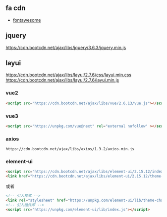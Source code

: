 ## fa cdn

- [fontawesome](https://cdn.bootcdn.net/ajax/libs/font-awesome/6.2.1/css/all.css)


## jquery

https://cdn.bootcdn.net/ajax/libs/jquery/3.6.3/jquery.min.js

## layui


https://cdn.bootcdn.net/ajax/libs/layui/2.7.6/css/layui.min.css
https://cdn.bootcdn.net/ajax/libs/layui/2.7.6/layui.min.js

### vue2
```html
<script src="https://cdn.bootcdn.net/ajax/libs/vue/2.6.13/vue.js"></script>
```
### vue3
``` html
<script src="https://unpkg.com/vue@next" rel="external nofollow" ></script>
```

### axios
```
https://cdn.bootcdn.net/ajax/libs/axios/1.3.2/axios.min.js
```
### element-ui

```html
<script src="https://cdn.bootcdn.net/ajax/libs/element-ui/2.15.12/index.min.js"></script>
<link href="https://cdn.bootcdn.net/ajax/libs/element-ui/2.15.12/theme-chalk/index.min.css" rel="stylesheet">
```

或者
```html
<!-- 引入样式 -->
<link rel="stylesheet" href="https://unpkg.com/element-ui/lib/theme-chalk/index.css">
<!-- 引入组件库 -->
<script src="https://unpkg.com/element-ui/lib/index.js"></script>
```
